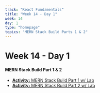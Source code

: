 ```yaml
---
track: "React Fundamentals"
title: "Week 14 - Day 1"
week: 14
day: 1
type: "homepage"
topics: "MERN Stack Build Parts 1 & 2"
---
```


# Week 14 - Day 1

#### MERN Stack Build Part 1 & 2

- [**Activity:** MERN Stack Build Part 1 w/ Lab](/react-fundamentals/week-14/day-1/lecture-materials/mern-stack-build-part-1)
- [**Activity:** MERN Stack Build Part 2 w/ Lab](/react-fundamentals/week-14/day-1/lecture-materials/mern-stack-build-part-2)